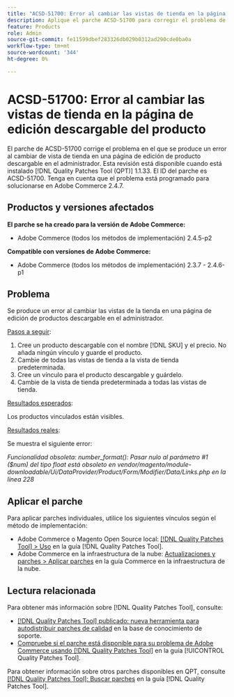 ```yaml
---
title: "ACSD-51700: Error al cambiar las vistas de tienda en la página de edición de productos descargable"
description: Aplique el parche ACSD-51700 para corregir el problema de Adobe Commerce donde se produce un error al cambiar de vista de tienda en una página de edición de producto descargable en el administrador.
feature: Products
role: Admin
source-git-commit: fe11599dbef283326db029b0312ad290cde0ba0a
workflow-type: tm+mt
source-wordcount: '344'
ht-degree: 0%

---
```


# ACSD-51700: Error al cambiar las vistas de tienda en la página de edición descargable del producto

El parche de ACSD-51700 corrige el problema en el que se produce un error al cambiar de vista de tienda en una página de edición de producto descargable en el administrador. Esta revisión está disponible cuando está instalado [!DNL Quality Patches Tool (QPT)] 1.1.33. El ID del parche es ACSD-51700. Tenga en cuenta que el problema está programado para solucionarse en Adobe Commerce 2.4.7.

## Productos y versiones afectados

**El parche se ha creado para la versión de Adobe Commerce:**

* Adobe Commerce (todos los métodos de implementación) 2.4.5-p2

**Compatible con versiones de Adobe Commerce:**

* Adobe Commerce (todos los métodos de implementación) 2.3.7 - 2.4.6-p1

## Problema

Se produce un error al cambiar las vistas de la tienda en una página de edición de productos descargable en el administrador.

<u>Pasos a seguir</u>:

1. Cree un producto descargable con el nombre [!DNL SKU] y el precio. No añada ningún vínculo y guarde el producto.
1. Cambie de todas las vistas de tienda a la vista de tienda predeterminada.
1. Cree un vínculo para el producto descargable y guárdelo.
1. Cambie de la vista de tienda predeterminada a todas las vistas de tienda.

<u>Resultados esperados</u>:

Los productos vinculados están visibles.

<u>Resultados reales</u>:

Se muestra el siguiente error:

*Funcionalidad obsoleta: number_format(): Pasar nulo al parámetro #1 ($num) del tipo float está obsoleto en vendor/magento/module-downloadable/Ui/DataProvider/Product/Form/Modifier/Data/Links.php en la línea 228*

## Aplicar el parche

Para aplicar parches individuales, utilice los siguientes vínculos según el método de implementación:

* Adobe Commerce o Magento Open Source local: [[!DNL Quality Patches Tool] > Uso](/help/tools/quality-patches-tool/usage.md) en la guía [!DNL Quality Patches Tool].
* Adobe Commerce en la infraestructura de la nube: [Actualizaciones y parches > Aplicar parches](https://experienceleague.adobe.com/docs/commerce-cloud-service/user-guide/develop/upgrade/apply-patches.html) en la guía Commerce en la infraestructura de la nube.

## Lectura relacionada

Para obtener más información sobre [!DNL Quality Patches Tool], consulte:

* [[!DNL Quality Patches Tool] publicado: nueva herramienta para autodistribuir parches de calidad](https://experienceleague.adobe.com/en/docs/commerce-knowledge-base/kb/announcements/commerce-announcements/magento-quality-patches-released-new-tool-to-self-serve-quality-patches) en la base de conocimiento de soporte.
* [Compruebe si el parche está disponible para su problema de Adobe Commerce usando [!DNL Quality Patches Tool]](/help/tools/quality-patches-tool/patches-available-in-qpt/check-patch-for-magento-issue-with-magento-quality-patches.md) en la guía [!UICONTROL Quality Patches Tool].


Para obtener información sobre otros parches disponibles en QPT, consulte [[!DNL Quality Patches Tool]: Buscar parches](https://experienceleague.adobe.com/tools/commerce-quality-patches/index.html) en la guía [!DNL Quality Patches Tool].
